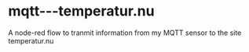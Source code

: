 # mqtt---temperatur.nu
A node-red flow to tranmit information from my MQTT sensor to the site temperatur.nu
